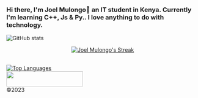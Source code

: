 ### Hi there, I'm Joel Mulongo👋 an IT student in Kenya. Currently I'm learning C++, Js & Py.. I love anything to do with technology.

<!DOCTYPE html>
<html lang="en">
  <body>
    

![GitHub stats](https://github-readme-stats.vercel.app/api?username=joelwmulongo&show_icons=true)  <br>
<p align="center">
    <a href="https://github.com/joelwmulongo">
        <img title="🔥 Get streak stats for your profile at git.io/streak-stats" alt="Joel Mulongo's Streak" src="https://github-readme-streak-stats.herokuapp.com/?user=joelwmulongo&theme=black-ice&hide_border=true&stroke=0000&background=060A0CD0"/>
    </a>
</p>
<BR>
<a href="https://github.com/anuraghazra/github-readme-stats"> <img src="https://github-readme-stats-arasgungore.vercel.app/api/top-langs/?username=joelwmulongo&hide_border=true&langs_count=8&layout=compact&count_private=true" alt="Top Languages" /> </a>
<BR>
<img width="200" height="40" src="https://visitor-badge.glitch.me/badge?page_id=joelwmulongo">

<footer>
      ©2023
    </footer>
  </body>
</html>
